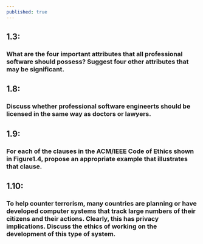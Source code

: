 ```yaml
---
published: true
---
```

## 1.3: 
### What are the four important attributes that all professional software should possess? Suggest four other attributes that may be significant. 

## 1.8: 
### Discuss whether professional software engineerts should be licensed in the same way as doctors or lawyers.

## 1.9: 
### For each of the clauses in the ACM/IEEE Code of Ethics shown in Figure1.4, propose an appropriate example that illustrates that clause.

## 1.10: 
### To help counter terrorism, many countries are planning or have developed computer systems that track large numbers of their citizens and their actions. Clearly, this has privacy implications. Discuss the ethics of working on the development of this type of system.

